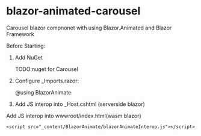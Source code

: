 # blazor-animated-carousel
Carousel blazor compnonet with using Blazor.Animated and Blazor Framework

Before Starting:

1. Add NuGet

	TODO:nuget for Carousel

2. Configure _Imports.razor:

	@using BlazorAnimate

3. Add JS interop into _Host.cshtml (serverside blazor)

    <script src="_content/BlazorAnimate/blazorAnimateInterop.js"></script>

Add JS interop into wwwroot/index.html(wasm blazor)

    <script src="_content/BlazorAnimate/blazorAnimateInterop.js"></script>
